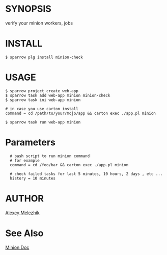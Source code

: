 # SYNOPSIS

verify your minion workers, jobs

# INSTALL
    
    $ sparrow plg install minion-check
    
# USAGE
  
    $ sparrow project create web-app
    $ sparrow task add web-app minion minion-check
    $ sparrow task ini web-app minion
  
    # in case you use carton install
    command = cd /path/to/your/mojo/app && carton exec ./app.pl minion

    $ sparrow task run web-app minion

# Parameters

      # bash script to run minion command
      # for example
      command = cd /foo/bar && carton exec ./app.pl minion

      # check failed tasks for last 5 minutes, 10 hours, 2 days , etc ...
      history = 10 minutes


# AUTHOR

[Alexey Melezhik](mailto:melezhik@gmail.com)

# See Also

[Minion Doc](https://metacpan.org/pod/Minion)


